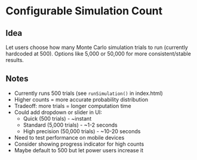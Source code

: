 # Configurable Simulation Count

## Idea

Let users choose how many Monte Carlo simulation trials to run (currently hardcoded at 500). Options like 5,000 or 50,000 for more consistent/stable results.

## Notes

- Currently runs 500 trials (see `runSimulation()` in index.html)
- Higher counts = more accurate probability distribution
- Tradeoff: more trials = longer computation time
- Could add dropdown or slider in UI:
  - Quick (500 trials) - ~instant
  - Standard (5,000 trials) - ~1-2 seconds
  - High precision (50,000 trials) - ~10-20 seconds
- Need to test performance on mobile devices
- Consider showing progress indicator for high counts
- Maybe default to 500 but let power users increase it
